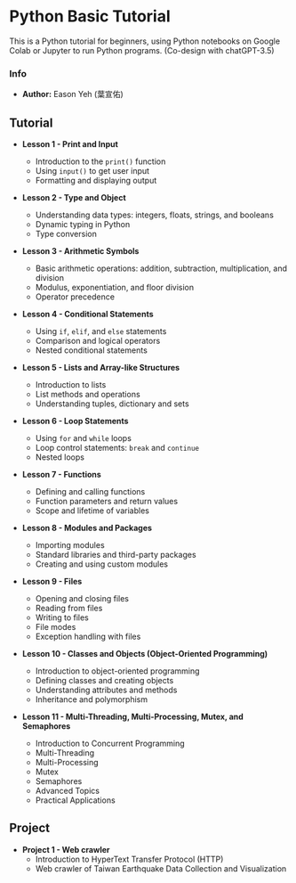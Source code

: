 # Python Basic Tutorial

This is a Python tutorial for beginners, using Python notebooks on Google Colab or Jupyter to run Python programs. (Co-design with chatGPT-3.5)

### Info
- **Author:** Eason Yeh (葉宣佑)

## Tutorial

- **Lesson 1 - Print and Input**
  - Introduction to the `print()` function
  - Using `input()` to get user input
  - Formatting and displaying output

- **Lesson 2 - Type and Object**
  - Understanding data types: integers, floats, strings, and booleans
  - Dynamic typing in Python
  - Type conversion

- **Lesson 3 - Arithmetic Symbols**
  - Basic arithmetic operations: addition, subtraction, multiplication, and division
  - Modulus, exponentiation, and floor division
  - Operator precedence

- **Lesson 4 - Conditional Statements**
  - Using `if`, `elif`, and `else` statements
  - Comparison and logical operators
  - Nested conditional statements

- **Lesson 5 - Lists and Array-like Structures**
  - Introduction to lists
  - List methods and operations
  - Understanding tuples, dictionary and sets

- **Lesson 6 - Loop Statements**
  - Using `for` and `while` loops
  - Loop control statements: `break` and `continue`
  - Nested loops

- **Lesson 7 - Functions**
  - Defining and calling functions
  - Function parameters and return values
  - Scope and lifetime of variables

- **Lesson 8 - Modules and Packages**
  - Importing modules
  - Standard libraries and third-party packages
  - Creating and using custom modules

- **Lesson 9 - Files**
  - Opening and closing files
  - Reading from files
  - Writing to files
  - File modes
  - Exception handling with files

- **Lesson 10 - Classes and Objects (Object-Oriented Programming)**
  - Introduction to object-oriented programming
  - Defining classes and creating objects
  - Understanding attributes and methods
  - Inheritance and polymorphism

- **Lesson 11 - Multi-Threading, Multi-Processing, Mutex, and Semaphores**
  - Introduction to Concurrent Programming
  - Multi-Threading
  - Multi-Processing
  - Mutex
  - Semaphores
  - Advanced Topics
  - Practical Applications

## Project
- **Project 1 - Web crawler**
  - Introduction to HyperText Transfer Protocol (HTTP)
  - Web crawler of Taiwan Earthquake Data Collection and Visualization